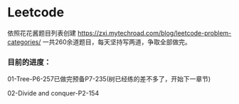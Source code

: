 # Leetcode
 依照花花酱题目列表创建
 https://zxi.mytechroad.com/blog/leetcode-problem-categories/
 一共260余道题目，每天坚持写两道，争取全部做完。
 
 ### 目前的进度：
 01-Tree-P6-257已做完预备P7-235(树已经练的差不多了，开始下一章节)
 
 02-Divide and conquer-P2-154
